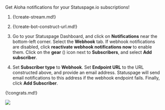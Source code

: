 Get Aloha notifications for your Statuspage.io subscriptions!

1. {!create-stream.md!}

1. {!create-bot-construct-url.md!}

1. Go to your Statuspage Dashboard, and click on **Notifications**
   near the bottom-left corner. Select the **Webhook** tab. If webhook
   notifications are disabled, click **reactivate webhook
   notifications now** to enable them. Click on the
   **gear** (<i class="fa fa-cog"></i>) icon next to
   **Subscribers**, and select **Add subscriber**.

1. Set **Subscriber type** to **Webhook**. Set **Endpoint URL** to
   the URL constructed above, and provide an email address. Statuspage
   will send email notifications to this address if the webhook endpoint
   fails. Finally, click **Add Subscriber**.

{!congrats.md!}

![](/static/images/integrations/statuspage/001.png)
